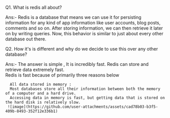 Q1. What is redis all about?

Ans:- Redis is a database that means we can use it for persisting information for any kind of app information like user accounts, blog posts, comments and so on.
       After storing information, we can then retrieve it later on by writing queries. Now, this behavior is similar to just about every other database out there.
       
Q2. How it's is different and why do we decide to use this over any other database?

Ans:- The answer is simple , It is incredibly fast. Redis can store and retrieve data extremely fast.  
      Redis is fast because of primarily three reasons below 
     
      All data stored in memory :  
      Most databases store all their information between both the memory of a computer and a hard drive.
      Accessing data in memory is fast, but getting data that is stored on the hard disk is relatively slow.
     ![image](https://github.com/user-attachments/assets/cad78b03-b3f5-409b-8493-352f12e336b1)

